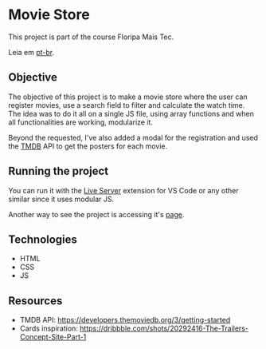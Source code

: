 
# Movie Store

This project is part of the course Floripa Mais Tec.

Leia em [pt-br](./README.md).

## Objective

The objective of this project is to make a movie store where the user can register movies, use a search field to filter and calculate the watch time. The idea was to do it all on a single JS file, using array functions and when all functionalities are working, modularize it.

Beyond the requested, I've also added a modal for the registration and used the [TMDB](https://www.themoviedb.org/) API to get the posters for each movie.

## Running the project

You can run it with the [Live Server](https://marketplace.visualstudio.com/items?itemName=ritwickdey.LiveServer) extension for VS Code or any other similar since it uses modular JS.

Another way to see the project is accessing it's [page](https://inb4iba.github.io/fmt-movie-store/).

## Technologies

* HTML
* CSS
* JS

## Resources

* TMDB API: https://developers.themoviedb.org/3/getting-started
* Cards inspiration: https://dribbble.com/shots/20292416-The-Trailers-Concept-Site-Part-1
